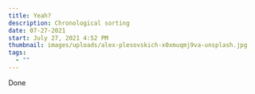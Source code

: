 ```yaml
---
title: Yeah?
description: Chronological sorting
date: 07-27-2021
start: July 27, 2021 4:52 PM
thumbnail: images/uploads/alex-plesovskich-x0xmuqmj9va-unsplash.jpg
tags:
  - ""
---
```

Done